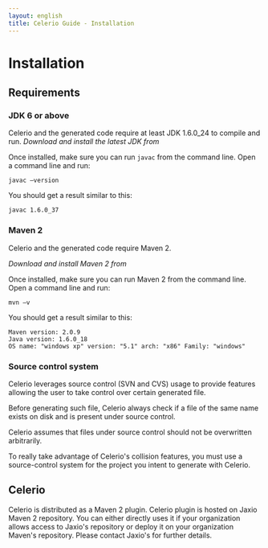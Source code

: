 ```yaml
---
layout: english
title: Celerio Guide - Installation
---
```


Installation
============

Requirements
------------

### JDK 6 or above

Celerio and the generated code require at least JDK 1.6.0_24 to compile and run.
*Download and install the latest JDK from [](http://java.oracle.com)*

Once installed, make sure you can run `javac` from the command line.
Open a command line and run:

	javac –version

You should get a result similar to this:

    javac 1.6.0_37

### Maven 2

Celerio and the generated code require Maven 2.

*Download and install Maven 2 from [](http://maven.apache.org)*

Once installed, make sure you can run Maven 2 from the command line.
Open a command line and run:

	mvn –v

You should get a result similar to this:

    Maven version: 2.0.9
    Java version: 1.6.0_18
    OS name: "windows xp" version: "5.1" arch: "x86" Family: "windows"

### Source control system

Celerio leverages source control (SVN and CVS) usage to provide features
allowing the user to take control over certain generated file.

Before generating such file, Celerio always check if a file of the same
name exists on disk and is present under source control.

Celerio assumes that files under source control should not be
overwritten arbitrarily.

To really take advantage of Celerio's collision features, you must use a
source-control system for the project you intent to generate with
Celerio.

Celerio
-------

Celerio is distributed as a Maven 2 plugin. Celerio plugin is hosted on
Jaxio Maven 2 repository. You can either directly uses it if your
organization allows access to Jaxio's repository or deploy it on your
organization Maven's repository. Please contact Jaxio's for further
details.


